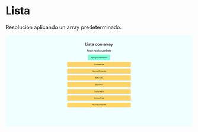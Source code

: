 
# Lista

Resolución aplicando un array predeterminado.

![Preview](https://github.com/soymilidev/FE-III/blob/main/C07/C7-Mesa/proyectoListaResolucionArray/src/assets/preview.png)
